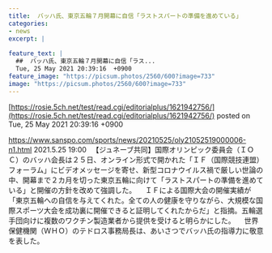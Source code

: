 ```yaml
---
title:  バッハ氏、東京五輪７月開幕に自信「ラストスパートの準備を進めている」  
categories:
- news
excerpt: |
  
feature_text: |
  ##  バッハ氏、東京五輪７月開幕に自信「ラス...
  Tue, 25 May 2021 20:39:16  +0900
feature_image: "https://picsum.photos/2560/600?image=733"
image: "https://picsum.photos/2560/600?image=733"
---
```


[https://rosie.5ch.net/test/read.cgi/editorialplus/1621942756/](https://rosie.5ch.net/test/read.cgi/editorialplus/1621942756/)
posted on Tue, 25 May 2021 20:39:16  +0900

<!--more-->

https://www.sanspo.com/sports/news/20210525/oly21052519000006-n1.html 2021.5.25 19:00 　【ジュネーブ共同】国際オリンピック委員会（ＩＯＣ）のバッハ会長は２５日、オンライン形式で開かれた「ＩＦ（国際競技連盟）フォーラム」にビデオメッセージを寄せ、新型コロナウイルス禍で厳しい世論の中、開幕まで２カ月を切った東京五輪に向けて「ラストスパートの準備を進めている」と開催の方針を改めて強調した。 　ＩＦによる国際大会の開催実績が「東京五輪への自信を与えてくれた。全ての人の健康を守りながら、大規模な国際スポーツ大会を成功裏に開催できると証明してくれたからだ」と指摘。五輪選手団向けに複数のワクチン製造業者から提供を受けると明らかにした。 　世界保健機関（ＷＨＯ）のテドロス事務局長は、あいさつでバッハ氏の指導力に敬意を表した。

